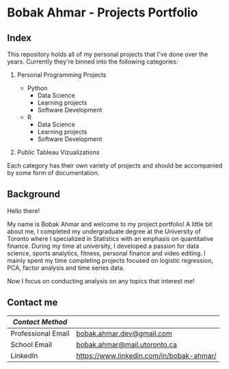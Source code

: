 # Bobak Ahmar - Projects Portfolio

## Index

This repository holds all of my personal projects that I've done over the years. Currently they're binned into the following categories:
  
  1. Personal Programming Projects
     - Python
        - Data Science
        - Learning projects
        - Software Development 
     - R
        - Data Science
        - Learning projects
        - Software Development         
        
  2. Public Tableau Vizualizations
  
  Each category has their own variety of projects and should be accompanied by some form of documentation.

## Background 

Hello there!

My name is Bobak Ahmar and welcome to my project portfolio! A little bit about me, I completed my undergraduate degree at the University of Toronto where I specialized in Statistics with an emphasis on quantitative finance. During my time at university, I developed a passion for data science, sports analytics, fitness, personal finance and video editing. I mainly spent my time completing projects focused on logistic regression, PCA, factor analysis and time series data.

Now I focus on conducting analysis on any topics that interest me!

## Contact me
| *Contact Method*   |                                          |
|--------------------|------------------------------------------|
| Professional Email | bobak.ahmar.dev@gmail.com                |
| School Email       | bobak.ahmar@mail.utoronto.ca             |
| LinkedIn           | https://www.linkedin.com/in/bobak-ahmar/ |

  

